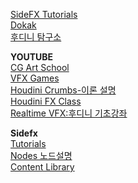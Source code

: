[SideFX Tutorials](https://www.sidefx.com/tutorials/) <br>
[Dokak](https://www.dokak.net/) <br>
[후디니 탐구소](https://sites.google.com/site/houdinistudy/home?authuser=0) <br> 

**YOUTUBE**    
[CG Art School](https://www.youtube.com/channel/UCtDvVvWubfwWBSDBOVYhA_Q)   
[VFX Games](https://www.youtube.com/channel/UCoYS-VUPkfb17E1rf2liF6A)   
[Houdini Crumbs-이론 설명](https://www.youtube.com/channel/UClCCyPmBS4v-xMUQGr5Ypmg/videos)   
[Houdini FX Class](https://www.youtube.com/playlist?list=PLZmHHyN_lDlBlw9Rwn8hKEh7mUXw21EgH)     
[Realtime VFX:후디니 기초강좌](https://www.youtube.com/playlist?list=PLKKk6KFwVl2NrMJkj06lQeTqQGIraeFVF)     

**Sidefx**   
[Tutorials](https://www.sidefx.com/tutorials/)    
[Nodes 노드설명](https://www.sidefx.com/docs/houdini/nodes/index.html)     
[Content Library](https://www.sidefx.com/contentlibrary/)    

